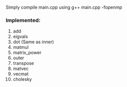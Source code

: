 Simply compile main.cpp using 
g++ main.cpp -fopenmp

### Implemented:
1. add  
2. eigvals  
3. dot (Same as inner) 
4. matmul
5. matrix_power
6. outer  
7. transpose  
8. matvec  
9. vecmat  
10. cholesky  